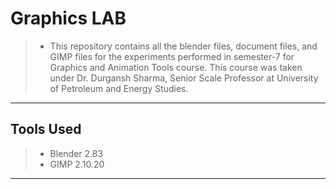# Graphics LAB 
> - This repository contains all the blender files, document files, and GIMP files for the experiments performed in semester-7 for Graphics and Animation Tools course. This course was taken under Dr. Durgansh Sharma, Senior Scale Professor at University of Petroleum and Energy Studies.
---------------------------
## Tools Used
> - Blender 2.83
> - GIMP 2.10.20
---------------------------
